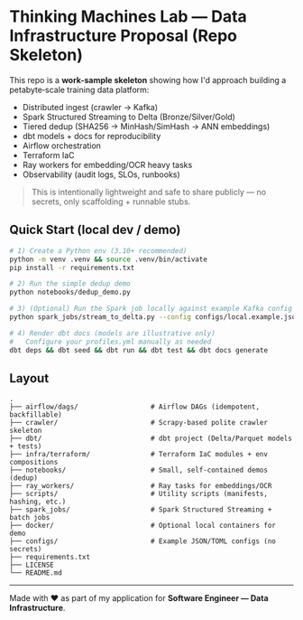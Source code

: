 # Thinking Machines Lab — Data Infrastructure Proposal (Repo Skeleton)

This repo is a **work-sample skeleton** showing how I'd approach building a petabyte‑scale training data platform:
- Distributed ingest (crawler → Kafka)
- Spark Structured Streaming to Delta (Bronze/Silver/Gold)
- Tiered dedup (SHA256 → MinHash/SimHash → ANN embeddings)
- dbt models + docs for reproducibility
- Airflow orchestration
- Terraform IaC
- Ray workers for embedding/OCR heavy tasks
- Observability (audit logs, SLOs, runbooks)

> This is intentionally lightweight and safe to share publicly — no secrets, only scaffolding + runnable stubs.

## Quick Start (local dev / demo)
```bash
# 1) Create a Python env (3.10+ recommended)
python -m venv .venv && source .venv/bin/activate
pip install -r requirements.txt

# 2) Run the simple dedup demo
python notebooks/dedup_demo.py

# 3) (Optional) Run the Spark job locally against example Kafka config (mock)
python spark_jobs/stream_to_delta.py --config configs/local.example.json

# 4) Render dbt docs (models are illustrative only)
#   Configure your profiles.yml manually as needed
dbt deps && dbt seed && dbt run && dbt test && dbt docs generate
```

## Layout
```
.
├── airflow/dags/                  # Airflow DAGs (idempotent, backfillable)
├── crawler/                       # Scrapy-based polite crawler skeleton
├── dbt/                           # dbt project (Delta/Parquet models + tests)
├── infra/terraform/               # Terraform IaC modules + env compositions
├── notebooks/                     # Small, self-contained demos (dedup)
├── ray_workers/                   # Ray tasks for embeddings/OCR
├── scripts/                       # Utility scripts (manifests, hashing, etc.)
├── spark_jobs/                    # Spark Structured Streaming + batch jobs
├── docker/                        # Optional local containers for demo
├── configs/                       # Example JSON/TOML configs (no secrets)
├── requirements.txt
├── LICENSE
└── README.md
```

---
Made with ❤️ as part of my application for **Software Engineer — Data Infrastructure**.

